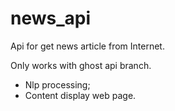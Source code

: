 # news_api
Api for get news article from Internet.

Only works with ghost api branch.

* Nlp processing;
* Content display web page.
